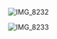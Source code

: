 ![IMG_8232](/Users/zhangchenglong/workspace/note/图片/IMG_8232.PNG)

![IMG_8233](/Users/zhangchenglong/workspace/note/图片/IMG_8233.PNG)